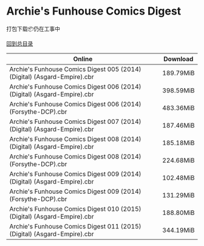 # Archie's Funhouse Comics Digest

打包下载📦仍在工事中

[回到总目录](/Catalogs.md)







Online | Download
--- | ---
Archie's Funhouse Comics Digest 005 (2014) (Digital) (Asgard-Empire).cbr | 189.79MiB
Archie's Funhouse Comics Digest 006 (2014) (Digital) (Asgard-Empire).cbr | 398.59MiB
Archie's Funhouse Comics Digest 006 (2014) (Forsythe-DCP).cbr | 483.36MiB
Archie's Funhouse Comics Digest 007 (2014) (Digital) (Asgard-Empire).cbr | 187.46MiB
Archie's Funhouse Comics Digest 008 (2014) (Digital) (Asgard-Empire).cbr | 185.18MiB
Archie's Funhouse Comics Digest 008 (2014) (Forsythe-DCP).cbr | 224.68MiB
Archie's Funhouse Comics Digest 009 (2014) (Digital) (Asgard-Empire).cbr | 102.48MiB
Archie's Funhouse Comics Digest 009 (2014) (Forsythe-DCP).cbr | 131.29MiB
Archie's Funhouse Comics Digest 010 (2015) (Digital) (Asgard-Empire).cbr | 188.80MiB
Archie's Funhouse Comics Digest 011 (2015) (Digital) (Asgard-Empire).cbr | 344.19MiB